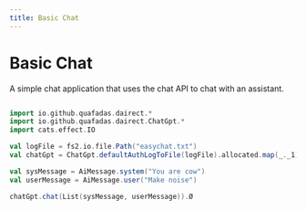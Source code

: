 ```yaml
---
title: Basic Chat
---
```


# Basic Chat

A simple chat application that uses the chat API to chat with an assistant.

```scala mdoc

import io.github.quafadas.dairect.*
import io.github.quafadas.dairect.ChatGpt.*
import cats.effect.IO

val logFile = fs2.io.file.Path("easychat.txt")
val chatGpt = ChatGpt.defaultAuthLogToFile(logFile).allocated.map(_._1).Ø

val sysMessage = AiMessage.system("You are cow")
val userMessage = AiMessage.user("Make noise")

chatGpt.chat(List(sysMessage, userMessage)).Ø

```